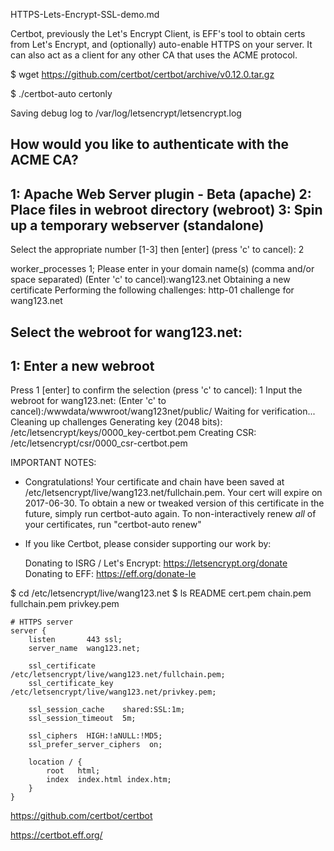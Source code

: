 HTTPS-Lets-Encrypt-SSL-demo.md


Certbot, previously the Let's Encrypt Client, is EFF's tool to obtain certs from Let's Encrypt, 
and (optionally) auto-enable HTTPS on your server. 
It can also act as a client for any other CA that uses the ACME protocol.


$ wget https://github.com/certbot/certbot/archive/v0.12.0.tar.gz

$ ./certbot-auto certonly
 
Saving debug log to /var/log/letsencrypt/letsencrypt.log

How would you like to authenticate with the ACME CA?
-------------------------------------------------------------------------------
1: Apache Web Server plugin - Beta (apache)
2: Place files in webroot directory (webroot)
3: Spin up a temporary webserver (standalone)
-------------------------------------------------------------------------------
Select the appropriate number [1-3] then [enter] (press 'c' to cancel): 2

worker_processes  1;
Please enter in your domain name(s) (comma and/or space separated)  (Enter 'c'
to cancel):wang123.net
Obtaining a new certificate
Performing the following challenges:
http-01 challenge for wang123.net

Select the webroot for wang123.net:
-------------------------------------------------------------------------------
1: Enter a new webroot
-------------------------------------------------------------------------------
Press 1 [enter] to confirm the selection (press 'c' to cancel): 1
Input the webroot for wang123.net: (Enter 'c' to cancel):/wwwdata/wwwroot/wang123net/public/
Waiting for verification...
Cleaning up challenges
Generating key (2048 bits): /etc/letsencrypt/keys/0000_key-certbot.pem
Creating CSR: /etc/letsencrypt/csr/0000_csr-certbot.pem

IMPORTANT NOTES:
 - Congratulations! Your certificate and chain have been saved at
   /etc/letsencrypt/live/wang123.net/fullchain.pem. Your cert will
   expire on 2017-06-30. To obtain a new or tweaked version of this
   certificate in the future, simply run certbot-auto again. To
   non-interactively renew *all* of your certificates, run
   "certbot-auto renew"
 - If you like Certbot, please consider supporting our work by:

   Donating to ISRG / Let's Encrypt:   https://letsencrypt.org/donate
   Donating to EFF:                    https://eff.org/donate-le

$ cd /etc/letsencrypt/live/wang123.net
$ ls
README  cert.pem  chain.pem  fullchain.pem  privkey.pem


```
# HTTPS server
server {
    listen       443 ssl;
    server_name  wang123.net;

    ssl_certificate      /etc/letsencrypt/live/wang123.net/fullchain.pem;
    ssl_certificate_key  /etc/letsencrypt/live/wang123.net/privkey.pem;

    ssl_session_cache    shared:SSL:1m;
    ssl_session_timeout  5m;

    ssl_ciphers  HIGH:!aNULL:!MD5;
    ssl_prefer_server_ciphers  on;

    location / {
        root   html;
        index  index.html index.htm;
    }
}
```


https://github.com/certbot/certbot

https://certbot.eff.org/